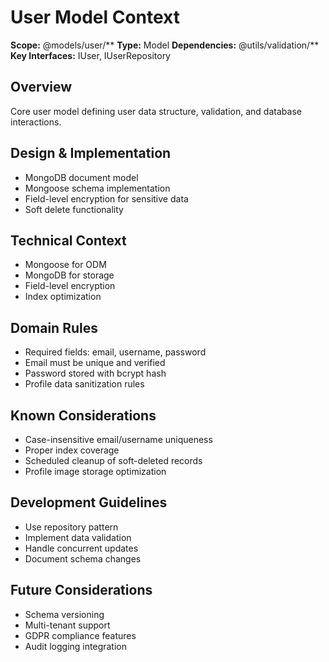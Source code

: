 # User Model Context
**Scope:** @models/user/**
**Type:** Model
**Dependencies:** @utils/validation/**
**Key Interfaces:** IUser, IUserRepository

## Overview
Core user model defining user data structure, validation, and database interactions.

## Design & Implementation
- MongoDB document model
- Mongoose schema implementation
- Field-level encryption for sensitive data
- Soft delete functionality

## Technical Context
- Mongoose for ODM
- MongoDB for storage
- Field-level encryption
- Index optimization

## Domain Rules
- Required fields: email, username, password
- Email must be unique and verified
- Password stored with bcrypt hash
- Profile data sanitization rules

## Known Considerations
- Case-insensitive email/username uniqueness
- Proper index coverage
- Scheduled cleanup of soft-deleted records
- Profile image storage optimization

## Development Guidelines
- Use repository pattern
- Implement data validation
- Handle concurrent updates
- Document schema changes

## Future Considerations
- Schema versioning
- Multi-tenant support
- GDPR compliance features
- Audit logging integration